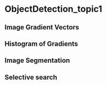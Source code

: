 # ObjectDetection_topic1

## Image Gradient Vectors
## Histogram of Gradients
## Image Segmentation
## Selective search